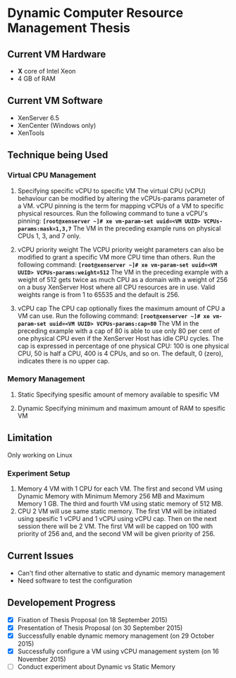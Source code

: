 # Dynamic Computer Resource Management Thesis

## Current VM Hardware
- **X** core of Intel Xeon 
- 4 GB of RAM

## Current VM Software
- XenServer 6.5
- XenCenter (Windows only)
- XenTools

## Technique being Used
### Virtual CPU Management
1. Specifying specific vCPU to specific VM
The virtual CPU (vCPU) behaviour can be modified by altering the vCPUs-params parameter of a VM. vCPU pinning is the term for mapping vCPUs of a VM to specific physical resources. Run the following command to tune a vCPU's pinning:
**`[root@xenserver ~]# xe vm-param-set uuid=<VM UUID> VCPUs-params:mask=1,3,7`**
The VM in the preceding example runs on physical CPUs 1, 3, and 7 only.

2. vCPU priority weight
The VCPU priority weight parameters can also be modified to grant a specific VM more CPU time than others. Run the following command:
**`[root@xenserver ~]# xe vm-param-set uuid=<VM UUID> VCPUs-params:weight=512`**
The VM in the preceding example with a weight of 512 gets twice as much CPU as a domain with a weight of 256 on a busy XenServer Host where all CPU resources are in use. Valid weights range is from 1 to 65535 and the default is 256.

3. vCPU cap
The CPU cap optionally fixes the maximum amount of CPU a VM can use. Run the following command:
**`[root@xenserver ~]# xe vm-param-set uuid=<VM UUID> VCPUs-params:cap=80`**
The VM in the preceding example with a cap of 80 is able to use only 80 per cent of one physical CPU even if the XenServer Host has idle CPU cycles.
The cap is expressed in percentage of one physical CPU: 100 is one physical CPU, 50 is half a CPU, 400 is 4 CPUs, and so on. The default, 0 (zero), indicates there is no upper cap.

### Memory Management
1. Static
Specifying spesific amount of memory available to spesific VM

2. Dynamic
Specifying minimum and maximum amount of RAM to spesific VM

## Limitation
Only working on Linux

### Experiment Setup
1. Memory
4 VM with 1 CPU for each VM. The first and second VM using Dynamic Memory with Minimum Memory 256 MB and Maximum Memory 1 GB. The third and fourth VM using static memory of 512 MB.
2. CPU
2 VM will use same static memory. The first VM will be initiated using spesific 1 vCPU and 1 vCPU using vCPU cap. Then on the next session there will be 2 VM. The first VM will be capped on 100 with priority of 256 and, and the second VM will be given priority of 256.


## Current Issues
- Can't find other alternative to static and dynamic memory management
- Need software to test the configuration

## Developement Progress
- [X] Fixation of Thesis Proposal (on 18 September 2015)
- [X] Presentation of Thesis Proposal (on 30 September 2015)
- [X] Successfully enable dynamic memory management (on 29 October 2015)
- [X] Successfully configure a VM using vCPU management system (on 16 November 2015)
- [ ] Conduct experiment about Dynamic vs Static Memory